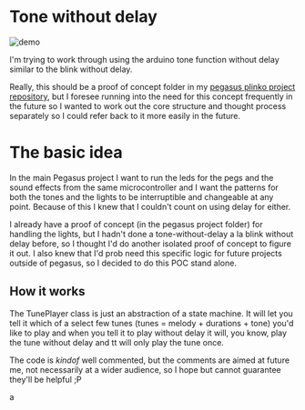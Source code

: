 # Tone without delay

![demo](readme_attachments/demo.gif)

I'm trying to work through using the arduino tone function without delay similar to the blink without delay.

Really, this should be a proof of concept folder in my [pegasus plinko project repository](https://github.com/chris-schmitz/pegasus), but I foresee running into the need for this concept frequently in the future so I wanted to work out the core structure and thought process separately so I could refer back to it more easily in the future.

# The basic idea

In the main Pegasus project I want to run the leds for the pegs and the sound effects from the same microcontroller and I want the patterns for both the tones and the lights to be interruptible and changeable at any point. Because of this I knew that I couldn't count on using delay for either.

I already have a proof of concept (in the pegasus project folder) for handling the lights, but I hadn't done a tone-without-delay a la blink without delay before, so I thought I'd do another isolated proof of concept to figure it out. I also knew that I'd prob need this specific logic for future projects outside of pegasus, so I decided to do this POC stand alone.

## How it works

The TunePlayer class is just an abstraction of a state machine. It will let you tell it which of a select few tunes (tunes = melody + durations + tone) you'd like to play and when you tell it to play without delay it will, you know, play the tune without delay and tt will only play the tune once.

The code is _kindof_ well commented, but the comments are aimed at future me, not necessarily at a wider audience, so I hope but cannot guarantee they'll be helpful ;P

a
